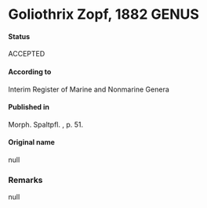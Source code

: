 # Goliothrix Zopf, 1882 GENUS

#### Status
ACCEPTED

#### According to
Interim Register of Marine and Nonmarine Genera

#### Published in
Morph. Spaltpfl. , p. 51.

#### Original name
null

### Remarks
null